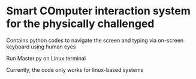 # Smart COmputer interaction system for the physically challenged 
Contains python codes to navigate the screen and typing via on-screen keyboard using human eyes

Run Master.py on Linux terminal

Currently, the code only works for linux-based systems
